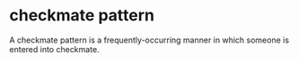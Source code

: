 # checkmate pattern

A checkmate pattern is a frequently-occurring manner in which someone is entered into checkmate.

